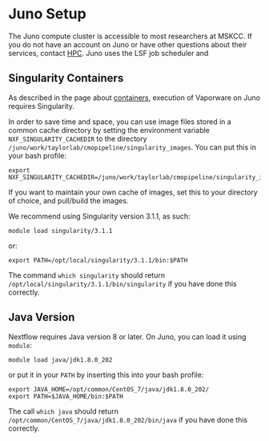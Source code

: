 # Juno Setup

The Juno compute cluster is accessible to most researchers at MSKCC. If you do not have an account on Juno or have other questions about their services, contact [HPC](http://hpc.mskcc.org/contact-us). Juno uses the LSF job scheduler and

## Singularity Containers

As described in the page about [containers](working-with-containers.md), execution of Vaporware on Juno requires Singularity. 

 In order to save time and space, you can use image files stored in a common cache directory by setting the environment variable `NXF_SINGULARITY_CACHEDIR` to the directory `/juno/work/taylorlab/cmopipeline/singularity_images`. You can put this in your bash profile:

```shell
export NXF_SINGULARITY_CACHEDIR=/juno/work/taylorlab/cmopipeline/singularity_images
```

If you want to maintain your own cache of images, set this to your directory of choice, and pull/build the images. 

We recommend using Singularity version 3.1.1, as such:
```shell
module load singularity/3.1.1
```
or:
```shell
export PATH=/opt/local/singularity/3.1.1/bin:$PATH
```
The command `which singularity` should return `/opt/local/singularity/3.1.1/bin/singularity` if you have done this correctly. 


## Java Version

Nextflow requires Java version 8 or later. On Juno, you can load it using `module`:
```shell
module load java/jdk1.8.0_202
```
or put it in your `PATH` by inserting this into your bash profile:
```shell
export JAVA_HOME=/opt/common/CentOS_7/java/jdk1.8.0_202/
export PATH=$JAVA_HOME/bin:$PATH
```
The call `which java` should return `/opt/common/CentOS_7/java/jdk1.8.0_202/bin/java` if you have done this correctly.

